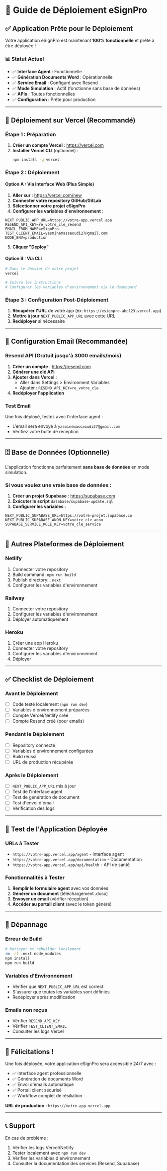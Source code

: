 # 🚀 **Guide de Déploiement eSignPro**

## ✅ **Application Prête pour le Déploiement**

Votre application eSignPro est maintenant **100% fonctionnelle** et prête à être déployée !

### 📊 **Statut Actuel**
- ✅ **Interface Agent** : Fonctionnelle
- ✅ **Génération Documents Word** : Opérationnelle  
- ✅ **Service Email** : Configuré avec Resend
- ✅ **Mode Simulation** : Actif (fonctionne sans base de données)
- ✅ **APIs** : Toutes fonctionnelles
- ✅ **Configuration** : Prête pour production

---

## 🎯 **Déploiement sur Vercel (Recommandé)**

### **Étape 1 : Préparation**

1. **Créer un compte Vercel** : https://vercel.com
2. **Installer Vercel CLI** (optionnel) :
   ```bash
   npm install -g vercel
   ```

### **Étape 2 : Déploiement**

#### **Option A : Via Interface Web (Plus Simple)**

1. **Aller sur** : https://vercel.com/new
2. **Connecter votre repository GitHub/GitLab**
3. **Sélectionner votre projet eSignPro**
4. **Configurer les variables d'environnement** :

```env
NEXT_PUBLIC_APP_URL=https://votre-app.vercel.app
RESEND_API_KEY=re_votre_cle_resend
EMAIL_FROM_NAME=eSignPro
TEST_CLIENT_EMAIL=yasminemassaoudi27@gmail.com
NODE_ENV=production
```

5. **Cliquer "Deploy"**

#### **Option B : Via CLI**

```bash
# Dans le dossier de votre projet
vercel

# Suivre les instructions
# Configurer les variables d'environnement via le dashboard
```

### **Étape 3 : Configuration Post-Déploiement**

1. **Récupérer l'URL** de votre app (ex: `https://esignpro-abc123.vercel.app`)
2. **Mettre à jour** `NEXT_PUBLIC_APP_URL` avec cette URL
3. **Redéployer** si nécessaire

---

## 📧 **Configuration Email (Recommandée)**

### **Resend API (Gratuit jusqu'à 3000 emails/mois)**

1. **Créer un compte** : https://resend.com
2. **Générer une clé API**
3. **Ajouter dans Vercel** :
   - Aller dans Settings > Environment Variables
   - Ajouter : `RESEND_API_KEY=re_votre_cle`
4. **Redéployer l'application**

### **Test Email**
Une fois déployé, testez avec l'interface agent :
- L'email sera envoyé à `yasminemassaoudi27@gmail.com`
- Vérifiez votre boîte de réception

---

## 🗄️ **Base de Données (Optionnelle)**

L'application fonctionne parfaitement **sans base de données** en mode simulation.

### **Si vous voulez une vraie base de données :**

1. **Créer un projet Supabase** : https://supabase.com
2. **Exécuter le script** `database/supabase-update.sql`
3. **Configurer les variables** :
```env
NEXT_PUBLIC_SUPABASE_URL=https://votre-projet.supabase.co
NEXT_PUBLIC_SUPABASE_ANON_KEY=votre_cle_anon
SUPABASE_SERVICE_ROLE_KEY=votre_cle_service
```

---

## 🔧 **Autres Plateformes de Déploiement**

### **Netlify**
1. Connecter votre repository
2. Build command: `npm run build`
3. Publish directory: `.next`
4. Configurer les variables d'environnement

### **Railway**
1. Connecter votre repository
2. Configurer les variables d'environnement
3. Déployer automatiquement

### **Heroku**
1. Créer une app Heroku
2. Connecter votre repository
3. Configurer les variables d'environnement
4. Déployer

---

## ✅ **Checklist de Déploiement**

### **Avant le Déploiement**
- [ ] Code testé localement (`npm run dev`)
- [ ] Variables d'environnement préparées
- [ ] Compte Vercel/Netlify créé
- [ ] Compte Resend créé (pour emails)

### **Pendant le Déploiement**
- [ ] Repository connecté
- [ ] Variables d'environnement configurées
- [ ] Build réussi
- [ ] URL de production récupérée

### **Après le Déploiement**
- [ ] `NEXT_PUBLIC_APP_URL` mis à jour
- [ ] Test de l'interface agent
- [ ] Test de génération de document
- [ ] Test d'envoi d'email
- [ ] Vérification des logs

---

## 🧪 **Test de l'Application Déployée**

### **URLs à Tester**
- `https://votre-app.vercel.app/agent` - Interface agent
- `https://votre-app.vercel.app/documentation` - Documentation
- `https://votre-app.vercel.app/api/health` - API de santé

### **Fonctionnalités à Tester**
1. **Remplir le formulaire agent** avec vos données
2. **Générer un document** (téléchargement .docx)
3. **Envoyer un email** (vérifier réception)
4. **Accéder au portail client** (avec le token généré)

---

## 🚨 **Dépannage**

### **Erreur de Build**
```bash
# Nettoyer et rebuilder localement
rm -rf .next node_modules
npm install
npm run build
```

### **Variables d'Environnement**
- Vérifier que `NEXT_PUBLIC_APP_URL` est correct
- S'assurer que toutes les variables sont définies
- Redéployer après modification

### **Emails non reçus**
- Vérifier `RESEND_API_KEY`
- Vérifier `TEST_CLIENT_EMAIL`
- Consulter les logs Vercel

---

## 🎉 **Félicitations !**

Une fois déployée, votre application eSignPro sera accessible 24/7 avec :
- ✅ Interface agent professionnelle
- ✅ Génération de documents Word
- ✅ Envoi d'emails automatique
- ✅ Portail client sécurisé
- ✅ Workflow complet de résiliation

**URL de production** : `https://votre-app.vercel.app`

---

## 📞 **Support**

En cas de problème :
1. Vérifier les logs Vercel/Netlify
2. Tester localement avec `npm run dev`
3. Vérifier les variables d'environnement
4. Consulter la documentation des services (Resend, Supabase)
